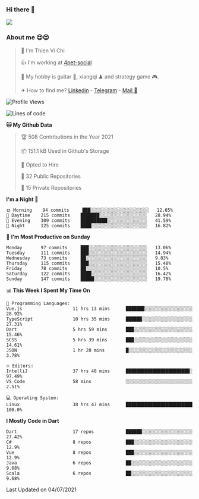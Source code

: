 ### Hi there 👋
![](https://media1.tenor.com/images/9aa4aee77151757a310fcdb4b8fd2a0a/tenor.gif?itemid=12671405)

### About me 😍😍

> 🙎 I'm Thien Vi Chi
> 
> 👍 I'm working at [4pet-social](https://github.com/4pet-social)
>
> 🥞 My hobby is guitar 🎸, xiangqi ♟ and strategy game 🎮.
> 
> ✈ How to find me? [Linkedin](https://www.linkedin.com/in/tvc12/) - [Telegram](https://t.me/yeutham212) - [Mail 📧](mailto:meomeocf98@gmail.com)
> 

<!--START_SECTION:waka-->
![Profile Views](http://img.shields.io/badge/Profile%20Views-6-blue)

![Lines of code](https://img.shields.io/badge/From%20Hello%20World%20I%27ve%20Written-745135%20lines%20of%20code-blue)

**🐱 My Github Data** 

> 🏆 508 Contributions in the Year 2021
 > 
> 📦 151.1 kB Used in Github's Storage 
 > 
> 💼 Opted to Hire
 > 
> 📜 32 Public Repositories 
 > 
> 🔑 15 Private Repositories  
 > 
**I'm a Night 🦉** 

```text
🌞 Morning    94 commits     ███░░░░░░░░░░░░░░░░░░░░░░   12.65% 
🌆 Daytime    215 commits    ███████░░░░░░░░░░░░░░░░░░   28.94% 
🌃 Evening    309 commits    ██████████░░░░░░░░░░░░░░░   41.59% 
🌙 Night      125 commits    ████░░░░░░░░░░░░░░░░░░░░░   16.82%

```
📅 **I'm Most Productive on Sunday** 

```text
Monday       97 commits     ███░░░░░░░░░░░░░░░░░░░░░░   13.06% 
Tuesday      111 commits    ███░░░░░░░░░░░░░░░░░░░░░░   14.94% 
Wednesday    73 commits     ██░░░░░░░░░░░░░░░░░░░░░░░   9.83% 
Thursday     115 commits    ███░░░░░░░░░░░░░░░░░░░░░░   15.48% 
Friday       78 commits     ██░░░░░░░░░░░░░░░░░░░░░░░   10.5% 
Saturday     122 commits    ████░░░░░░░░░░░░░░░░░░░░░   16.42% 
Sunday       147 commits    █████░░░░░░░░░░░░░░░░░░░░   19.78%

```


📊 **This Week I Spent My Time On** 

```text
💬 Programming Languages: 
Vue.js                   11 hrs 13 mins      ███████░░░░░░░░░░░░░░░░░░   28.92% 
TypeScript               10 hrs 35 mins      ██████░░░░░░░░░░░░░░░░░░░   27.31% 
Dart                     5 hrs 59 mins       ███░░░░░░░░░░░░░░░░░░░░░░   15.46% 
SCSS                     5 hrs 39 mins       ███░░░░░░░░░░░░░░░░░░░░░░   14.61% 
JSON                     1 hr 28 mins        █░░░░░░░░░░░░░░░░░░░░░░░░   3.78%

🔥 Editors: 
IntelliJ                 37 hrs 48 mins      ████████████████████████░   97.49% 
VS Code                  58 mins             ░░░░░░░░░░░░░░░░░░░░░░░░░   2.51%

💻 Operating System: 
Linux                    38 hrs 47 mins      █████████████████████████   100.0%

```

**I Mostly Code in Dart** 

```text
Dart                     17 repos            ██████░░░░░░░░░░░░░░░░░░░   27.42% 
C#                       8 repos             ███░░░░░░░░░░░░░░░░░░░░░░   12.9% 
Vue                      8 repos             ███░░░░░░░░░░░░░░░░░░░░░░   12.9% 
Java                     6 repos             ██░░░░░░░░░░░░░░░░░░░░░░░   9.68% 
Scala                    6 repos             ██░░░░░░░░░░░░░░░░░░░░░░░   9.68%

```



 Last Updated on 04/07/2021
<!--END_SECTION:waka-->